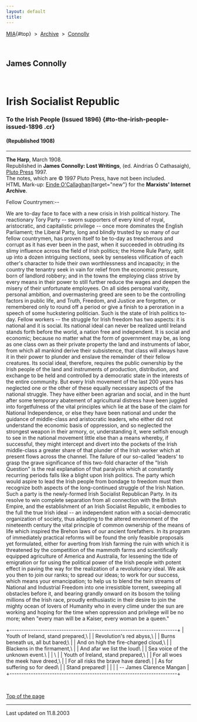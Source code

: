 ```yaml
---
layout: default
title: 
---
```

[MIA](../../../../index.htm){#top}  \> 
[Archive](../../../index.htm)  \>  [Connolly](../../index.htm)

 

## James Connolly

 

# Irish Socialist Republic

### To the Irish People (Issued 1896) {#to-the-irish-people-issued-1896 .cr}

#### (Republished 1908)

------------------------------------------------------------------------

**The Harp**, March 1908.\
Republished in **James Connolly: Lost Writings**, (ed. Aindrias Ó
Cathasaigh), [Pluto Press](http://www.plutobooks.com/) 1997.\
The notes, which are © 1997 Pluto Press, have not been included.\
HTML Mark-up: [Einde
O'Callaghan](../../../../admin/volunteers/biographies/eocallaghan.htm){target="new"}
for the **Marxists' Internet Archive**.

Fellow Countrymen:--

We are to-day face to face with a new crisis in Irish political history.
The reactionary Tory Party -- sworn supporters of every kind of royal,
aristocratic, and capitalistic privilege -- once more dominates the
English Parliament; the Liberal Party, long and blindly trusted by so
many of our fellow countrymen, has proven itself to be to-day as
treacherous and corrupt as it has ever been in the past, when it
succeeded in obtruding its slimy influence across the field of Irish
politics; the Home Rule Party, split up into a dozen intriguing
sections, seek by senseless vilification of each other's character to
hide their own worthlessness and incapacity; in the country the tenantry
seek in vain for relief from the economic pressure, born of landlord
robbery; and in the towns the employing class strive by every means in
their power to still further reduce the wages and deepen the misery of
their unfortunate employees. On all sides personal vanity, personal
ambition, and overmastering greed are seen to be the controlling factors
in public life, and Truth, Freedom, and Justice are forgotten, or
remembered only to round off a period or give a finish to a peroration
in a speech of some huckstering politician. Such is the state of Irish
politics to-day. Fellow workers -- the struggle for Irish freedom has
two aspects: it is national and it is social. Its national ideal can
never be realized until Ireland stands forth before the world, a nation
free and independent. It is social and economic; because no matter what
the form of government may be, as long as one class own as their private
property the land and instruments of labor, from which all mankind
derive their subsistence, that class will always have it in their power
to plunder and enslave the remainder of their fellow creatures. Its
social ideal, therefore, requires the public ownership by the Irish
people of the land and instruments of production, distribution, and
exchange to be held and controlled by a democratic state in the
interests of the entire community. But every Irish movement of the last
200 years has neglected one or the other of these equally necessary
aspects of the national struggle. They have either been agrarian and
social, and in the hunt after some temporary abatement of agricultural
distress have been juggled into forgetfulness of the vital principles
which lie at the base of the claim for National Independence, or else
they have been national and under the guidance of middle-class and
aristocratic leaders, who either did not understand the economic basis
of oppression, and so neglected the strongest weapon in their armory,
or, understanding it, were selfish enough to see in the national
movement little else than a means whereby, if successful, they might
intercept and divert into the pockets of the Irish middle-class a
greater share of that plunder of the Irish worker which at present flows
across the channel. The failure of our so-called 'leaders' to grasp the
grave significance of this two-fold character of the "Irish Question" is
the real explanation of that paralysis which at constantly recurring
periods falls like a blight upon Irish politics. The party which would
aspire to lead the Irish people from bondage to freedom must then
recognize both aspects of the long-continued struggle of the Irish
Nation. Such a party is the newly-formed Irish Socialist Republican
Party. In its resolve to win complete separation from all connection
with the British Empire, and the establishment of an Irish Socialist
Republic, it embodies to the full the true Irish ideal -- an independent
nation with a social-democratic organization of society, thus adapting
to the altered environment of the nineteenth century the vital principle
of common ownership of the means of life which inspired the Brehon laws
of our ancient forefathers. In its program of immediately practical
reforms will be found the only feasible proposals yet formulated, either
for averting from Irish farming the ruin with which it is threatened by
the competition of the mammoth farms and scientifically equipped
agriculture of America and Australia, for lessening the tide of
emigration or for using the political power of the Irish people with
potent effect in paving the way for the realization of a revolutionary
ideal. We ask you then to join our ranks; to spread our ideas; to work
for our success, which means your emancipation; to help us to blend the
twin streams of National and Industrial Freedom into one irresistible
torrent, sweeping all obstacles before it, and bearing grandly onward on
its bosom the toiling millions of the Irish race, proudly enthusiastic
in their desire to join the mighty ocean of lovers of Humanity who in
every clime under the sun are working and hoping for the time when
oppression and privilege will be no more; when "every man will be a
Kaiser, every woman be a queen."

+-----------------------------------------------------------------------+
| Youth of Ireland, stand prepared,\                                    |
| Revolution's red abyss,\                                              |
| Burns beneath us, all but bared;\                                     |
| And on high the fire-charged cloud,\                                  |
| Blackens in the firmament,\                                           |
| And afar we list the loud\                                            |
| Sea voice of the unknown event.\                                      |
| \                                                                     |
| Youth of Ireland, stand prepared,\                                    |
| For all woes the meek have dreed,\                                    |
| For all risks the brave have dared\                                   |
| As for suffering so for deed\                                         |
| Stand prepared!                                                       |
|                                                                       |
| -- James Clarence Mangan                                              |
+-----------------------------------------------------------------------+

 

[Top of the page](#top)

------------------------------------------------------------------------

Last updated on 11.8.2003
